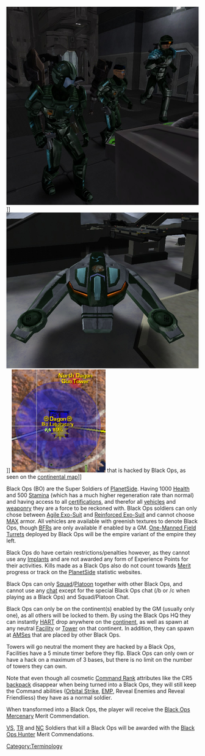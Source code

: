 ![](/images/BO_Soldiers.jpg "fig:BO_Soldiers.jpg")\]\]
![](/images/BO_Phantasm.jpg "fig:BO_Phantasm.jpg")\]\]
![](/images/BO_Hacked_Facility.jpg "fig:BO_Hacked_Facility.jpg") that is hacked
by Black Ops, as seen on the [continental
map](/Continental_Map "wikilink")\]\]

Black Ops (BO) are the Super Soldiers of
[PlanetSide](/PlanetSide "wikilink"). Having 1000
[Health](/Health "wikilink") and 500 [Stamina](/Stamina "wikilink") (which
has a much higher regeneration rate than normal) and having access to
all [certifications](/certification "wikilink"), and therefor all
[vehicles](/vehicle "wikilink") and [weaponry](/weaponry "wikilink") they
are a force to be reckoned with. Black Ops soldiers can only chose
between [Agile Exo-Suit](/Agile_Exo-Suit "wikilink") and [Reinforced
Exo-Suit](/Reinforced_Exo-Suit "wikilink") and cannot choose
[MAX](/MAX "wikilink") armor. All vehicles are available with greenish
textures to denote Black Ops, though [BFRs](/BFR "wikilink") are only
available if enabled by a GM. [One-Manned Field
Turrets](/One-Manned_Field_Turret "wikilink") deployed by Black Ops will
be the empire variant of the empire they left.

Black Ops do have certain restrictions/penalties however, as they cannot
use any [Implants](/Implant "wikilink") and are not awarded any form of
Experience Points for their activities. Kills made as a Black Ops also
do not count towards [Merit](/Merit "wikilink") progress or track on the
[PlanetSide](/PlanetSide "wikilink") statistic websites.

Black Ops can only
[Squad](/Squad "wikilink")/[Platoon](/Platoon "wikilink") together with
other Black Ops, and cannot use any [chat](/chat "wikilink") except for
the special Black Ops chat (/b <message> or /c <message> when playing as
a Black Ops) and Squad/Platoon Chat.

Black Ops can only be on the continent(s) enabled by the GM (usually
only one), as all others will be locked to them. By using the Black Ops
HQ they can instantly [HART](/HART "wikilink") drop anywhere on the
[continent](/continent "wikilink"), as well as spawn at any neutral
[Facility](/Facility "wikilink") or [Tower](/Tower "wikilink") on that
continent. In addition, they can spawn at
[AMSes](/Advanced_Mobile_Station "wikilink") that are placed by other
Black Ops.

Towers will go neutral the moment they are hacked by a Black Ops,
Facilities have a 5 minute timer before they flip. Black Ops can only
own or have a hack on a maximum of 3 bases, but there is no limit on the
number of towers they can own.

Note that even though all cosmetic [Command
Rank](/Command_Rank "wikilink") attributes like the CR5
[backpack](/backpack "wikilink") disappear when being turned into a Black
Ops, they will still keep the Command abilities ([Orbital
Strike](/Orbital_Strike "wikilink"), [EMP](/EMP "wikilink"), Reveal
Enemies and Reveal Friendliess) they have as a normal soldier.

When transformed into a Black Ops, the player will receive the [Black
Ops Mercenary](/Black_Ops_Mercenary "wikilink") Merit Commendation.

[VS](/Vanu_Sovereignty "wikilink"), [TR](/Terran_Republic "wikilink") and
[NC](/New_Conglomerate "wikilink") Soldiers that kill a Black Ops will be
awarded with the [Black Ops Hunter](/Black_Ops_Hunter "wikilink") Merit
Commendations.

[Category:Terminology](/Category:Terminology "wikilink")
